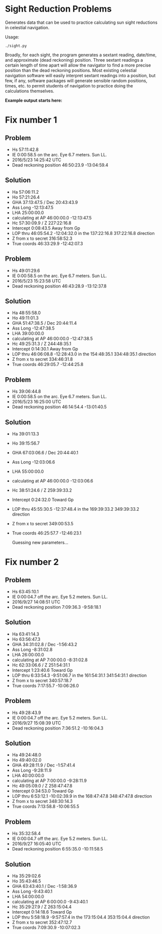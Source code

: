 Sight Reduction Problems
========================

Generates data that can be used to practice calculating sun sight
reductions in celestial navigation.

Usage:

    ./sight.py

Broadly, for each sight, the program generates a sextant reading,
date/time, and approximate (dead reckoning) position. Three sextant
readings a certain length of time apart will allow the navigator to
find a more precise position than the dead reckoning positions. Most
existing celestial navigation software will easily interpret sextant
readings into a position, but few, if any, software packages will
generate sensible random positions, times, etc. to permit students of
navigation to practice doing the calculations themselves.

**Example output starts here:**



Fix number 1
========

Problem
--------
* Hs 57:11:42.8
* IE 0:00:58.5 on the arc. Eye 6.7 meters. Sun LL.
* 2016/5/23 14:25:42 UTC
* Dead reckoning position 46:50:23.9 -13:04:59.4

Solution
--------
* Ha 57:06:11.2
* Ho 57:21:26.4
* GHA 37:13:47.5 / Dec 20:43:43.9
* Ass Long -12:13:47.5
* LHA 25:00:00.0
* calculating at AP 46:00:00.0 -12:13:47.5
* Hc 57:30:09.9 / Z 227:22:16.8
* Intercept 0:08:43.5 Away from Gp
* LOP thru 46:05:54.2 -12:04:32.0 in the 137:22:16.8 317:22:16.8 direction
* Z from x to secret 316:58:52.3
* True coords 46:33:29.9 -12:42:07.3

Problem
--------
* Hs 49:01:29.6
* IE 0:00:58.5 on the arc. Eye 6.7 meters. Sun LL.
* 2016/5/23 15:23:58 UTC
* Dead reckoning position 46:43:28.9 -13:12:37.8

Solution
--------
* Ha 48:55:58.0
* Ho 49:11:01.3
* GHA 51:47:38.5 / Dec 20:44:11.4
* Ass Long -12:47:38.5
* LHA 39:00:00.0
* calculating at AP 46:00:00.0 -12:47:38.5
* Hc 49:25:31.3 / Z 244:48:35.1
* Intercept 0:14:30.1 Away from Gp
* LOP thru 46:06:08.8 -12:28:43.0 in the 154:48:35.1 334:48:35.1 direction
* Z from x to secret 334:46:31.8
* True coords 46:29:05.7 -12:44:25.8

Problem
--------
* Hs 39:06:44.8
* IE 0:00:58.5 on the arc. Eye 6.7 meters. Sun LL.
* 2016/5/23 16:25:00 UTC
* Dead reckoning position 46:14:54.4 -13:01:40.5

Solution
--------
* Ha 39:01:13.3
* Ho 39:15:56.7
* GHA 67:03:06.6 / Dec 20:44:40.1
* Ass Long -12:03:06.6
* LHA 55:00:00.0
* calculating at AP 46:00:00.0 -12:03:06.6
* Hc 38:51:24.6 / Z 259:39:33.2
* Intercept 0:24:32.0 Toward Gp
* LOP thru 45:55:30.5 -12:37:48.4 in the 169:39:33.2 349:39:33.2 direction
* Z from x to secret 349:00:53.5
* True coords 46:25:57.7 -12:46:23.1


    Guessing new parameters...

Fix number 2
========

Problem
--------
* Hs 63:45:10.1
* IE 0:00:04.7 off the arc. Eye 5.2 meters. Sun LL.
* 2016/9/27 14:08:51 UTC
* Dead reckoning position 7:09:36.3 -9:58:18.1

Solution
--------
* Ha 63:41:14.3
* Ho 63:56:47.3
* GHA 34:31:02.8 / Dec -1:56:43.2
* Ass Long -8:31:02.8
* LHA 26:00:00.0
* calculating at AP 7:00:00.0 -8:31:02.8
* Hc 62:33:06.6 / Z 251:54:31.1
* Intercept 1:23:40.6 Toward Gp
* LOP thru 6:33:54.3 -9:51:06.7 in the 161:54:31.1 341:54:31.1 direction
* Z from x to secret 340:57:18.7
* True coords 7:17:55.7 -10:06:26.0

Problem
--------
* Hs 49:28:43.9
* IE 0:00:04.7 off the arc. Eye 5.2 meters. Sun LL.
* 2016/9/27 15:08:39 UTC
* Dead reckoning position 7:36:51.2 -10:16:04.3

Solution
--------
* Ha 49:24:48.0
* Ho 49:40:02.0
* GHA 49:28:11.9 / Dec -1:57:41.4
* Ass Long -9:28:11.9
* LHA 40:00:00.0
* calculating at AP 7:00:00.0 -9:28:11.9
* Hc 49:05:09.0 / Z 258:47:47.8
* Intercept 0:34:53.0 Toward Gp
* LOP thru 6:53:12.1 -10:02:39.9 in the 168:47:47.8 348:47:47.8 direction
* Z from x to secret 348:30:14.3
* True coords 7:13:58.8 -10:06:55.5

Problem
--------
* Hs 35:32:58.4
* IE 0:00:04.7 off the arc. Eye 5.2 meters. Sun LL.
* 2016/9/27 16:05:40 UTC
* Dead reckoning position 6:55:35.0 -10:11:58.5

Solution
--------
* Ha 35:29:02.6
* Ho 35:43:46.5
* GHA 63:43:40.1 / Dec -1:58:36.9
* Ass Long -9:43:40.1
* LHA 54:00:00.0
* calculating at AP 6:00:00.0 -9:43:40.1
* Hc 35:29:27.9 / Z 263:15:04.4
* Intercept 0:14:18.6 Toward Gp
* LOP thru 5:58:18.9 -9:57:57.4 in the 173:15:04.4 353:15:04.4 direction
* Z from x to secret 352:47:12.7
* True coords 7:09:30.9 -10:07:02.3
